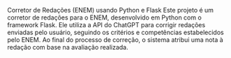 
Corretor de Redações (ENEM) usando Python e Flask
Este projeto é um corretor de redações para o ENEM, desenvolvido em Python com o framework Flask. Ele utiliza a API do ChatGPT para corrigir redações enviadas pelo usuário, seguindo os critérios e competências estabelecidos pelo ENEM. Ao final do processo de correção, o sistema atribui uma nota à redação com base na avaliação realizada.
